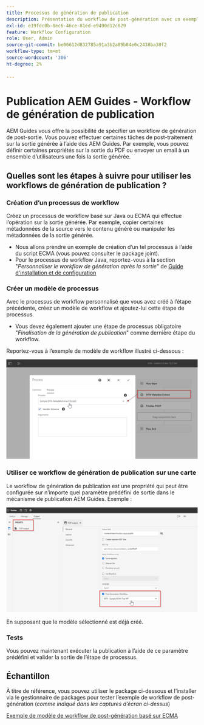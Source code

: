 ```yaml
---
title: Processus de génération de publication
description: Présentation du workflow de post-génération avec un exemple
exl-id: e19fdc0b-0ec6-46ce-81ed-e9490d12c029
feature: Workflow Configuration
role: User, Admin
source-git-commit: be06612d832785a91a3b2a89b84e0c2438ba30f2
workflow-type: tm+mt
source-wordcount: '306'
ht-degree: 2%

---
```


# Publication AEM Guides - Workflow de génération de publication

AEM Guides vous offre la possibilité de spécifier un workflow de génération de post-sortie. Vous pouvez effectuer certaines tâches de post-traitement sur la sortie générée à l’aide des AEM Guides.
Par exemple, vous pouvez définir certaines propriétés sur la sortie du PDF ou envoyer un email à un ensemble d’utilisateurs une fois la sortie générée.


## Quelles sont les étapes à suivre pour utiliser les workflows de génération de publication ?

### Création d’un processus de workflow

Créez un processus de workflow basé sur Java ou ECMA qui effectue l’opération sur la sortie générée. Par exemple, copier certaines métadonnées de la source vers le contenu généré ou manipuler les métadonnées de la sortie générée.
- Nous allons prendre un exemple de création d’un tel processus à l’aide du script ECMA (vous pouvez consulter le package joint).
- Pour le processus de workflow Java, reportez-vous à la section &quot;*Personnaliser le workflow de génération après la sortie*&quot; de [Guide d&#39;installation et de configuration](https://helpx.adobe.com/content/dam/help/en/xml-documentation-solution/4-2/Adobe-Experience-Manager-Guides_UUID_Installation-Configuration-Guide_EN.pdf#page=119)


### Créer un modèle de processus

Avec le processus de workflow personnalisé que vous avez créé à l’étape précédente, créez un modèle de workflow et ajoutez-lui cette étape de processus.
- Vous devez également ajouter une étape de processus obligatoire &quot;*Finalisation de la génération de publication*&quot; comme dernière étape du workflow.

Reportez-vous à l’exemple de modèle de workflow illustré ci-dessous :

![Modèle de workflow de post-génération](../assets/workflows/pgwf-workflow-model.png)


### Utiliser ce workflow de génération de publication sur une carte

Le workflow de génération de publication est une propriété qui peut être configurée sur n’importe quel paramètre prédéfini de sortie dans le mécanisme de publication AEM Guides. Exemple :

![Processus de post-génération sur le paramètre prédéfini de sortie](../assets/workflows/pgwf-preset-settings.png)


En supposant que le modèle sélectionné est déjà créé.


### Tests

Vous pouvez maintenant exécuter la publication à l’aide de ce paramètre prédéfini et valider la sortie de l’étape de processus.


## Échantillon

À titre de référence, vous pouvez utiliser le package ci-dessous et l’installer via le gestionnaire de packages pour tester l’exemple de workflow de post-génération (*comme indiqué dans les captures d’écran ci-dessus*)

[Exemple de modèle de workflow de post-génération basé sur ECMA](../assets/workflows/sample-pgwf-ecma-test-wfmetadata.zip)
